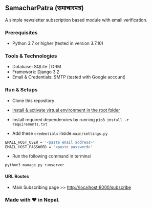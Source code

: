 ## SamacharPatra (समाचारपत्र)

A simple newsletter subscription based module with email verification.

### Prerequisites

- Python 3.7 or higher (tested in version 3.7.10)

### Tools & Technologies

- Database: SQLite | ORM
- Framework: Django 3.2
- Email & Credentials: SMTP (tested with Google account)

### Run & Setups

- Clone this repository
- [Install & activate virtual environment in the root folder](https://uoa-eresearch.github.io/eresearch-cookbook/recipe/2014/11/26/python-virtual-env/)
- Install required dependencies by running `pip3 install -r requirements.txt`

- Add these `credentials` inside `main/settings.py`

```bash
EMAIL_HOST_USER = '<paste email address>'
EMAIL_HOST_PASSWORD = '<paste password>'
```

- Run the following command in terminal

```bash
python3 manage.py runserver
```

#### URL Routes

- Main Subscribing page >> [http://localhost:8000/subscribe](http://localhost:8000/subscribe)

### Made with ❤️ in Nepal.

